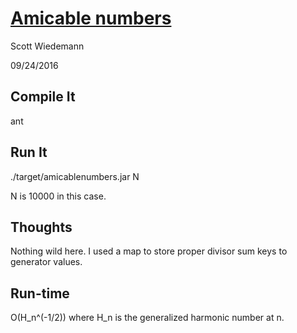 # [Amicable numbers](http://projecteuler.net/problem=21)
Scott Wiedemann

09/24/2016

## Compile It
ant


## Run It
./target/amicablenumbers.jar N

N is 10000 in this case.

## Thoughts
Nothing wild here.  I used a map to store proper divisor sum keys to generator values.

## Run-time
O(H_n^(-1/2)) where H_n is the generalized harmonic number at n.
